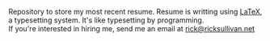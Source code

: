 Repository to store my most recent resume. Resume is writting using <a href="http://www.latex-project.org/">LaTeX</a>, a typesetting system. It's like typesetting by programming.
<br />
If you're interested in hiring me, send me an email at rick@ricksullivan.net
